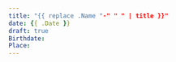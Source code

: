 ```yaml
---
title: "{{ replace .Name "-" " " | title }}"
date: {{ .Date }}
draft: true
Birthdate: 
Place: 
---
```


